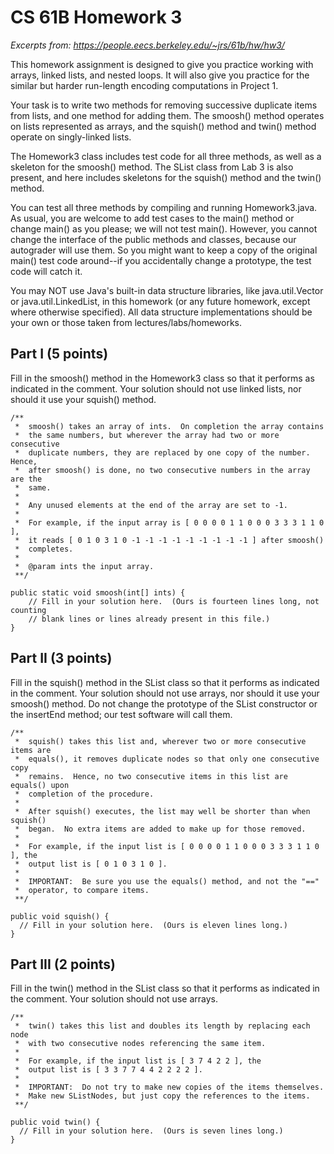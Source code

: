 # CS 61B  Homework 3
  
*Excerpts from: https://people.eecs.berkeley.edu/~jrs/61b/hw/hw3/*
  
This homework assignment is designed to give you practice working with arrays,
linked lists, and nested loops.  It will also give you practice for the similar
but harder run-length encoding computations in Project 1.

Your task is to write two methods for removing successive duplicate items from
lists, and one method for adding them.  The smoosh() method operates on lists
represented as arrays, and the squish() method and twin() method operate on
singly-linked lists.

The Homework3 class includes test code for all three methods, as well as a
skeleton for the smoosh() method.  The SList class from Lab 3 is also present,
and here includes skeletons for the squish() method and the twin() method.

You can test all three methods by compiling and running Homework3.java.  As
usual, you are welcome to add test cases to the main() method or change main()
as you please; we will not test main().  However, you cannot change the
interface of the public methods and classes, because our autograder will use
them.  So you might want to keep a copy of the original main() test code
around--if you accidentally change a prototype, the test code will catch it.

You may NOT use Java's built-in data structure libraries, like java.util.Vector
or java.util.LinkedList, in this homework (or any future homework, except where
otherwise specified).  All data structure implementations should be your own or
those taken from lectures/labs/homeworks.

## Part I  (5 points)
Fill in the smoosh() method in the Homework3 class so that it performs as
indicated in the comment.  Your solution should not use linked lists, nor
should it use your squish() method.

```{java}
/**
 *  smoosh() takes an array of ints.  On completion the array contains
 *  the same numbers, but wherever the array had two or more consecutive
 *  duplicate numbers, they are replaced by one copy of the number.  Hence,
 *  after smoosh() is done, no two consecutive numbers in the array are the
 *  same.
 *
 *  Any unused elements at the end of the array are set to -1.
 *
 *  For example, if the input array is [ 0 0 0 0 1 1 0 0 0 3 3 3 1 1 0 ],
 *  it reads [ 0 1 0 3 1 0 -1 -1 -1 -1 -1 -1 -1 -1 -1 ] after smoosh()
 *  completes.
 *
 *  @param ints the input array.
 **/

public static void smoosh(int[] ints) {
	// Fill in your solution here.  (Ours is fourteen lines long, not counting
	// blank lines or lines already present in this file.)
}
```

## Part II  (3 points)
Fill in the squish() method in the SList class so that it performs as indicated
in the comment.  Your solution should not use arrays, nor should it use your
smoosh() method.  Do not change the prototype of the SList constructor or the
insertEnd method; our test software will call them.

```{java}
/**
 *  squish() takes this list and, wherever two or more consecutive items are
 *  equals(), it removes duplicate nodes so that only one consecutive copy
 *  remains.  Hence, no two consecutive items in this list are equals() upon
 *  completion of the procedure.
 *
 *  After squish() executes, the list may well be shorter than when squish()
 *  began.  No extra items are added to make up for those removed.
 *
 *  For example, if the input list is [ 0 0 0 0 1 1 0 0 0 3 3 3 1 1 0 ], the
 *  output list is [ 0 1 0 3 1 0 ].
 *
 *  IMPORTANT:  Be sure you use the equals() method, and not the "=="
 *  operator, to compare items.
 **/

public void squish() {
  // Fill in your solution here.  (Ours is eleven lines long.)
}
```
## Part III  (2 points)
Fill in the twin() method in the SList class so that it performs as indicated
in the comment.  Your solution should not use arrays.

```{java}
/**
 *  twin() takes this list and doubles its length by replacing each node
 *  with two consecutive nodes referencing the same item.
 *
 *  For example, if the input list is [ 3 7 4 2 2 ], the
 *  output list is [ 3 3 7 7 4 4 2 2 2 2 ].
 *
 *  IMPORTANT:  Do not try to make new copies of the items themselves.
 *  Make new SListNodes, but just copy the references to the items.
 **/

public void twin() {
  // Fill in your solution here.  (Ours is seven lines long.)
}
```
